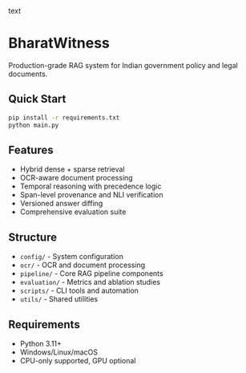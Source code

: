 text
# BharatWitness

Production-grade RAG system for Indian government policy and legal documents.

## Quick Start
```bash
pip install -r requirements.txt
python main.py
```


## Features

- Hybrid dense + sparse retrieval
- OCR-aware document processing
- Temporal reasoning with precedence logic
- Span-level provenance and NLI verification
- Versioned answer diffing
- Comprehensive evaluation suite

## Structure

- `config/` - System configuration
- `ocr/` - OCR and document processing
- `pipeline/` - Core RAG pipeline components
- `evaluation/` - Metrics and ablation studies
- `scripts/` - CLI tools and automation
- `utils/` - Shared utilities

## Requirements

- Python 3.11+
- Windows/Linux/macOS
- CPU-only supported, GPU optional